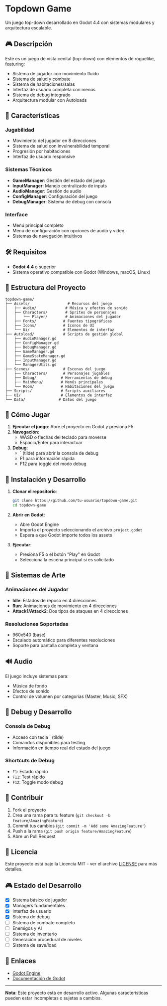 # Topdown Game

Un juego top-down desarrollado en Godot 4.4 con sistemas modulares y arquitectura escalable.

## 🎮 Descripción

Este es un juego de vista cenital (top-down) con elementos de roguelike, featuring:

- Sistema de jugador con movimiento fluido
- Sistema de salud y combate
- Sistema de habitaciones/salas
- Interfaz de usuario completa con menús
- Sistema de debug integrado
- Arquitectura modular con Autoloads

## 🚀 Características

### Jugabilidad
- Movimiento del jugador en 8 direcciones
- Sistema de salud con invulnerabilidad temporal
- Progresión por habitaciones
- Interfaz de usuario responsive

### Sistemas Técnicos
- **GameManager**: Gestión del estado del juego
- **InputManager**: Manejo centralizado de inputs
- **AudioManager**: Gestión de audio
- **ConfigManager**: Configuración del juego
- **DebugManager**: Sistema de debug con consola

### Interface
- Menú principal completo
- Menú de configuración con opciones de audio y video
- Sistemas de navegación intuitivos

## 🛠️ Requisitos

- **Godot 4.4** o superior
- Sistema operativo compatible con Godot (Windows, macOS, Linux)

## 📁 Estructura del Proyecto

```
topdown-game/
├── Assets/                 # Recursos del juego
│   ├── Audio/             # Música y efectos de sonido
│   ├── Characters/        # Sprites de personajes
│   │   └── Player/        # Animaciones del jugador
│   ├── Fonts/            # Fuentes tipográficas
│   ├── Icons/            # Iconos de UI
│   └── Ui/               # Elementos de interfaz
├── Autoload/             # Scripts de gestión global
│   ├── AudioManager.gd
│   ├── ConfigManager.gd
│   ├── DebugManager.gd
│   ├── GameManager.gd
│   ├── GameStateManager.gd
│   ├── InputManager.gd
│   └── ManagerUtils.gd
├── Scenes/               # Escenas del juego
│   ├── Characters/       # Personajes jugables
│   ├── Debug/           # Herramientas de debug
│   ├── MainMenu/        # Menús principales
│   └── Room/            # Habitaciones del juego
├── Scripts/             # Scripts auxiliares
├── UI/                  # Elementos de interfaz
└── Data/               # Datos del juego
```

## 🎯 Cómo Jugar

1. **Ejecutar el juego**: Abre el proyecto en Godot y presiona F5
2. **Navegación**: 
   - WASD o flechas del teclado para moverse
   - Espacio/Enter para interactuar
3. **Debug**: 
   - ` (tilde) para abrir la consola de debug
   - F1 para información rápida
   - F12 para toggle del modo debug

## 🔧 Instalación y Desarrollo

1. **Clonar el repositorio**:
   ```bash
   git clone https://github.com/tu-usuario/topdown-game.git
   cd topdown-game
   ```

2. **Abrir en Godot**:
   - Abre Godot Engine
   - Importa el proyecto seleccionando el archivo `project.godot`
   - Espera a que Godot importe todos los assets

3. **Ejecutar**:
   - Presiona F5 o el botón "Play" en Godot
   - Selecciona la escena principal si es solicitado

## 🎨 Sistemas de Arte

### Animaciones del Jugador
- **Idle**: Estados de reposo en 4 direcciones
- **Run**: Animaciones de movimiento en 4 direcciones  
- **Attack1/Attack2**: Dos tipos de ataques en 4 direcciones

### Resoluciones Soportadas
- 960x540 (base)
- Escalado automático para diferentes resoluciones
- Soporte para pantalla completa y ventana

## 🔊 Audio

El juego incluye sistemas para:
- Música de fondo
- Efectos de sonido
- Control de volumen por categorías (Master, Music, SFX)

## 🐛 Debug y Desarrollo

### Consola de Debug
- Acceso con tecla ` (tilde)
- Comandos disponibles para testing
- Información en tiempo real del estado del juego

### Shortcuts de Debug
- `F1`: Estado rápido
- `F11`: Test rápido
- `F12`: Toggle modo debug

## 🤝 Contribuir

1. Fork el proyecto
2. Crea una rama para tu feature (`git checkout -b feature/AmazingFeature`)
3. Commit tus cambios (`git commit -m 'Add some AmazingFeature'`)
4. Push a la rama (`git push origin feature/AmazingFeature`)
5. Abre un Pull Request

## 📝 Licencia

Este proyecto está bajo la Licencia MIT - ver el archivo [LICENSE](LICENSE) para más detalles.

## 🎮 Estado del Desarrollo

- [x] Sistema básico de jugador
- [x] Managers fundamentales
- [x] Interfaz de usuario
- [x] Sistema de debug
- [ ] Sistema de combate completo
- [ ] Enemigos y AI
- [ ] Sistema de inventario
- [ ] Generación procedural de niveles
- [ ] Sistema de save/load

## 🔗 Enlaces

- [Godot Engine](https://godotengine.org/)
- [Documentación de Godot](https://docs.godotengine.org/)

---

**Nota**: Este proyecto está en desarrollo activo. Algunas características pueden estar incompletas o sujetas a cambios.
